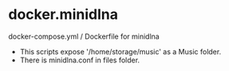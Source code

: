 # docker.minidlna
docker-compose.yml / Dockerfile for minidlna

+ This scripts expose '/home/storage/music' as a Music folder.
+ There is minidlna.conf in files folder.
